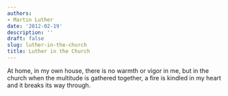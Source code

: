 ```yaml
---
authors:
- Martin Luther
date: '2012-02-19'
description: ''
draft: false
slug: luther-in-the-church
title: Luther in the Church
---
```

At home, in my own house, there is no warmth or vigor in me, but in the church when the multitude is gathered together, a fire is kindled in my heart and it breaks its way through.



